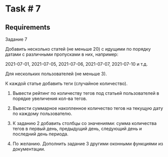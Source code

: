 # Task # 7
## Requirements

Задание 7

Добавить несколько статей (не меньше 20) с идущими по порядку датами с различными пропусками в них, например:

2021-07-01, 2021-07-05, 2021-07-06, 2021-07-07, 2021-07-10 и т.д.

Для нескольких пользователей (не меньше 3).

К каждой статье добавить теги (случайное количество).

1. Вывести рейтинг по количеству тегов под статьей пользователей в порядке увеличения кол-ва тегов.

2. Вывести суммарное накопленное количество тегов на текущую дату по каждому пользователю.

3. К заданию 2 добавить столбцы со значениями: сумма количества тегов в первый день, предыдущий день, следующий день и последний день периода.

4. По желанию. Дополнить задание 3 другими оконными функциями из документации.



